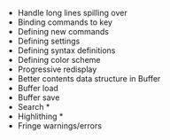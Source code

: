 - Handle long lines spilling over
- Binding commands to key
- Defining new commands
- Defining settings
- Defining syntax definitions
- Defining color scheme
- Progressive redisplay
- Better contents data structure in Buffer
- Buffer load
- Buffer save
- Search *
- Highlithing *
- Fringe warnings/errors
